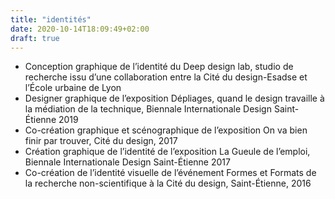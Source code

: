 ```yaml
---
title: "identités"
date: 2020-10-14T18:09:49+02:00
draft: true
---
```


- Conception graphique de l’identité du Deep design lab,
studio de recherche issu d’une collaboration entre
la Cité du design-Esadse et l’École urbaine de Lyon
- Designer graphique de l’exposition Dépliages,
quand le design travaille à la médiation de la technique,
Biennale Internationale Design Saint-Étienne 2019
- Co-création graphique et scénographique de l’exposition
On va bien finir par trouver, Cité du design, 2017
- Création graphique de l’identité de l’exposition
La Gueule de l’emploi, Biennale Internationale Design
Saint-Étienne 2017
- Co-création de l’identité visuelle de l’événement
Formes et Formats de la recherche non-scientifique
à la Cité du design, Saint-Étienne, 2016